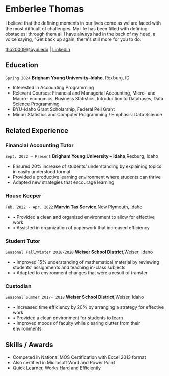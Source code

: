 
# Emberlee Thomas

I believe that the defining moments in our lives come as we are faced with the most difficult of challenges. My life has been filled with defining obstacles;​ through them all I have always had in the back of my head, a voice saying, "Get back up again, there's still more for you to do.

<div id="webaddress">
<a href="tho20009@byui.edu">tho20009@byui.edu</a>
| <a href="www.linkedin.com/in/emberlee-thomas/">Linkedin</a>
</div>

<!-- https://www.monique.tech/the-art-of-markdown -->


## Education

`Spring 2024`
__Brigham Young University–Idaho__, Rexburg, ID

- Interested in Accounting Programming
- Relevant Courses: Financial and Managerial Accounting, Micro- and Macro- economics, Business Statistics, Introduction to Databases, Data Science Programming
- BYU-Idaho Grant Scholarship, Federal Pell Grant
- Minor: Statistics and Computer Programming / Emphasis: Data Science

## Related Experience

### Financial Accounting Tutor	
`Sept. 2022 – Present`
__Brigham Young University – Idaho__,Rexburg, Idaho
-	Ensured 20% increase of students’ understanding by explaining topics in easily understood format
-	Provided a productive learning environment where students can thrive 
-	Adapted new strategies that encourage learning

### House Keeper
`Feb. 2022 - Apr. 2022`
__Marvin Tax Service__,New Plymouth, Idaho
- •	Provided a clean and organized environment to allow for effective work 
- •	Assisted in organization of paperwork that increased efficiency 

### Student Tutor                                                                                                 
`Seasonal Fall/Winter 2018-2020`
__Weiser School District__,Weiser, Idaho
- •	Improved 15% understanding of mathematical material by reviewing students’ assignments and teaching in-class subjects
- •	Adapted to environment changes that were a result of transfer

### Custodian
`Seasonal Summer 2017- 2018`
__Weiser School District__,Weiser, Idaho
- •	Increased time efficiency by 20% by arranging a strategy for effective work
- •	Provided a clean environment for students to learn
- •	Improved moods of faculty while clearing clutter from their environments 

## Skills / Awards
- Competed in National MOS Certification with Excel 2013 format
- Also certified in Microsoft Word and Power Point
- Quick Learner, Works Hard and Efficiently



<!-- ### Footer

Last updated: December 2022 -->

